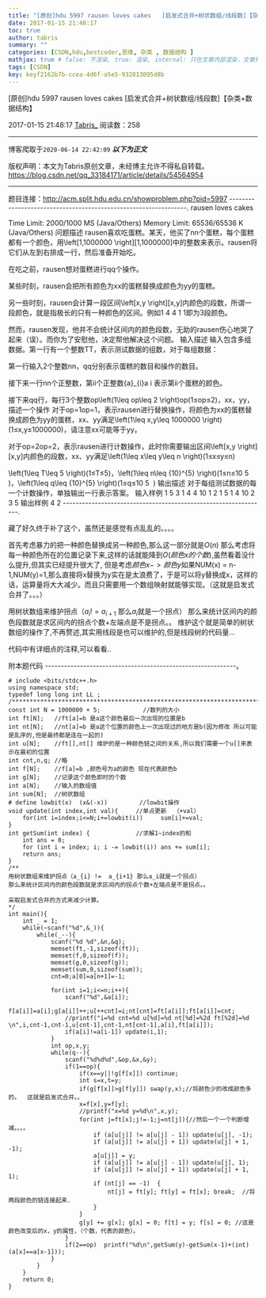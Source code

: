 ```yaml
---
title: "[原创]hdu 5997 rausen loves cakes   [启发式合并+树状数组/线段数]【杂类+数据结构】"
date: 2017-01-15 21:48:17
toc: true
author: tabris
summary: ""
categories: [CSDN,hdu,bestcoder,思维, 杂类 , 数据结构 ]
mathjax: true # false: 不渲染, true: 渲染, internal: 只在文章内部渲染，文章列表中不渲染
tags: [CSDN]
key: keyf2162b7b-ccea-4d6f-a5e5-932813095d8b
---
```


[原创]hdu 5997 rausen loves cakes   [启发式合并+树状数组/线段数]【杂类+数据结构】

2017-01-15 21:48:17  [Tabris_](https://me.csdn.net/qq_33184171) 阅读数：258

---

博客爬取于`2020-06-14 22:42:09`
***以下为正文***

版权声明：本文为Tabris原创文章，未经博主允许不得私自转载。
https://blog.csdn.net/qq_33184171/article/details/54564954

<!-- more -->

---

题目连接：http://acm.split.hdu.edu.cn/showproblem.php?pid=5997
----------------------------------------------------------------.
rausen loves cakes  

Time Limit: 2000/1000 MS (Java/Others)   Memory Limit: 65536/65536 K (Java/Others)
问题描述
rausen喜欢吃蛋糕。某天，他买了nn个蛋糕，每个蛋糕都有一个颜色，用\left[1,1000000 \right][1,1000000]中的整数来表示。rausen将它们从左到右排成一行，然后准备开始吃。

在吃之前，rausen想对蛋糕进行qq个操作。

某些时刻，rausen会把所有颜色为xx的蛋糕替换成颜色为yy的蛋糕。

另一些时刻，rausen会计算一段区间\left[x,y \right][x,y]内颜色的段数，所谓一段颜色，就是指极长的只有一种颜色的区间。例如1 4 4 1 1即为3段颜色。

然而，rausen发现，他并不会统计区间内的颜色段数，无助的rausen伤心地哭了起来（误）。而你为了安慰他，决定帮他解决这个问题。
输入描述
输入包含多组数据。第一行有一个整数TT，表示测试数据的组数，对于每组数据：

第一行输入2个整数nn，qq分别表示蛋糕的数目和操作的数目。

接下来一行nn个正整数，第ii个正整数{a}_{i}a
​i
​​ 表示第ii个蛋糕的颜色。

接下来qq行，每行3个整数op\left(1\leq op\leq 2 \right)op(1≤op≤2)，xx，yy，描述一个操作
对于op=1op=1，表示rausen进行替换操作，将颜色为xx的蛋糕替换成颜色为yy的蛋糕，xx、yy满足\left(1\leq x,y\leq 1000000 \right)(1≤x,y≤1000000)，请注意xx可能等于yy。

对于op=2op=2，表示rausen进行计数操作，此时你需要输出区间\left[x,y \right][x,y]内颜色的段数，xx、yy满足\left(1\leq x\leq y\leq n \right)(1≤x≤y≤n)

\left(1\leq T\leq 5 \right)(1≤T≤5)，\left(1\leq n\leq {10}^{5} \right)(1≤n≤10
​5
​​ )，\left(1\leq q\leq {10}^{5} \right)(1≤q≤10
​5
​​ )
输出描述
对于每组测试数据的每一个计数操作，单独输出一行表示答案。
输入样例
1
5 3
1 4 4 10 1
2 1 5
1 4 10
2 3 5
输出样例
4
2
----------------------------------------------------------------.

藏了好久终于补了这个，虽然还是感觉有点乱乱的。。。。

首先考虑暴力的把一种颜色替换成另一种颜色,那么这一部分就是$O(n)$
那么考虑将每一种颜色所在的位置记录下来,这样的话就能降到$O(颜色x的个数)$,虽然看着没什么提升,但其实已经提升很大了,
但是考虑$颜色x->颜色y$如果NUM(x) = n-1,NUM(y)=1,那么直接将x替换为y实在是太浪费了，于是可以将y替换成x，这样的话，运算量将大大减少。而且只需要用一个数组映射就能够实现。（这就是启发式合并了。。。）

用树状数组来维护拐点（$a_{i} !=  a_{i+1}$ 那么$a_i$就是一个拐点）
那么来统计区间内的颜色段数就是求区间内的拐点个数+左端点是不是拐点。。
维护这个就是简单的树状数组的操作了,不再赘述,其实用线段是也可以维护的,但是线段树的代码量...

代码中有详细点的注释,可以看看..

附本题代码
------------------------------------------------------------。
```
# include <bits/stdc++.h>
using namespace std;
typedef long long int LL ;
/***********************************************************************/
const int N = 1000000 + 5;            //数列的大小
int ft[N];   //ft[a]=b 是a这个颜色最后一次出现的位置是b
int nt[N];   //nt[a]=b 是a这个位置的颜色上一次出现过的地方是b(因为修改 所以可能是乱序的,但是最终都是连在一起的)
int u[N];    //ft[],nt[] 维护的是一种颜色链之间的关系,所以我们需要一个u[]来表示在最初的位置
int cnt,n,q; //略
int f[N];    //f[a]=b ,颜色号为a的颜色 现在代表颜色b
int g[N];    //记录这个颜色即时的个数
int a[N];    //输入的数组值
int sum[N];  //树状数组
# define lowbit(x)  (x&(-x))         //lowbit操作
void update(int index,int val){     //单点更新  （+val）
    for(int i=index;i<=N;i+=lowbit(i))     sum[i]+=val;
}
int getSum(int index) {             //求解1~index的和
    int ans = 0;
    for (int i = index; i; i -= lowbit(i)) ans += sum[i];
    return ans;
}
/**
用树状数组来维护拐点（a_{i} !=  a_{i+1} 那么a_i就是一个拐点）
那么来统计区间内的颜色段数就是求区间内的拐点个数+左端点是不是拐点。。

采取启发式合并的方式来减少计算。
*/
int main(){
    int _ = 1;
    while(~scanf("%d",&_)){
        while(_--){
            scanf("%d %d",&n,&q);
            memset(ft,-1,sizeof(ft));
            memset(f,0,sizeof(f));
            memset(g,0,sizeof(g));
            memset(sum,0,sizeof(sum));
            cnt=0;a[0]=a[n+1]=-1;

            for(int i=1;i<=n;i++){
                scanf("%d",&a[i]);
                f[a[i]]=a[i];g[a[i]]++;u[++cnt]=i;nt[cnt]=ft[a[i]];ft[a[i]]=cnt;
                //printf("i=%d cnt=%d u[%d]=%d nt[%d]=%2d ft[%2d]=%d \n",i,cnt-1,cnt-1,u[cnt-1],cnt-1,nt[cnt-1],a[i],ft[a[i]]);
                if(a[i]!=a[i-1]) update(i,1);
            }
            int op,x,y;
            while(q--){
                scanf("%d%d%d",&op,&x,&y);
                if(1==op){
                    if(x==y||!g[f[x]]) continue;
                    int s=x,t=y;
                    if(g[f[x]]>g[f[y]]) swap(y,x);//将颜色少的改成颜色多的。  这就是启发式合并。。
                    x=f[x],y=f[y];
                    //printf("x=%d y=%d\n",x,y);
                    for(int j=ft[x];j!=-1;j=nt[j]){//然后一个一个判断增减。。。。
                        if (a[u[j]] != a[u[j] - 1]) update(u[j], -1);
                        if (a[u[j]] != a[u[j] + 1]) update(u[j] + 1, -1);
                        a[u[j]] = y;
                        if (a[u[j]] != a[u[j] - 1]) update(u[j], 1);
                        if (a[u[j]] != a[u[j] + 1]) update(u[j] + 1, 1);
                        if (nt[j] == -1)  {
                            nt[j] = ft[y]; ft[y] = ft[x]; break;  //将两段颜色的链连接起来.
                        }
                    }
                    g[y] += g[x]; g[x] = 0; f[t] = y; f[s] = 0; //这是颜色改变后的x，y的属性，（个数，代表的颜色）。
                }
                if(2==op)  printf("%d\n",getSum(y)-getSum(x-1)+(int)(a[x]==a[x-1]));
            }
        }
    }
    return 0;
}
```
